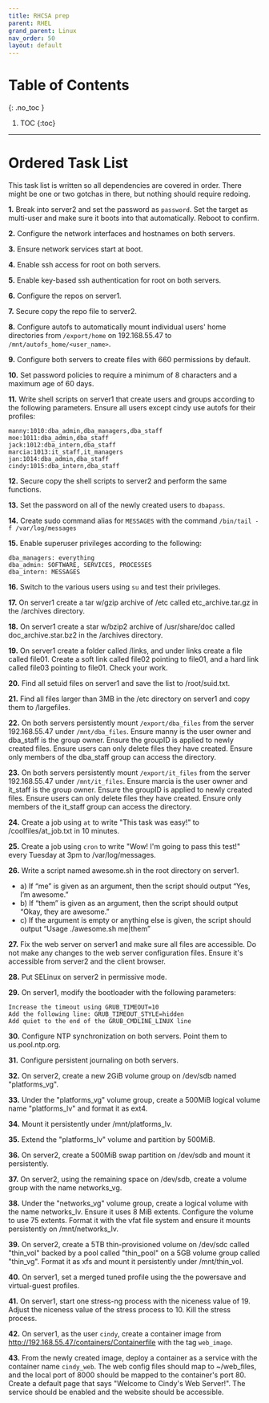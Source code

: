 ```yaml
---
title: RHCSA prep
parent: RHEL
grand_parent: Linux
nav_order: 50
layout: default
---
```

# Table of Contents 
{: .no_toc }

1. TOC 
{:toc}

---

# Ordered Task List
This task list is written so all dependencies are covered in order. There might be one or two gotchas in there, but nothing should require redoing.

**1.** Break into server2 and set the password as `password`. Set the target as multi-user and make sure it boots into that automatically. Reboot to confirm.

**2.** Configure the network interfaces and hostnames on both servers.

**3.** Ensure network services start at boot.

**4.** Enable ssh access for root on both servers.

**5.** Enable key-based ssh authentication for root on both servers.

**6.** Configure the repos on server1.

**7.** Secure copy the repo file to server2.

**8.** Configure autofs to automatically mount individual users' home directories from `/export/home` on 192.168.55.47 to `/mnt/autofs_home/<user_name>`.

**9.** Configure both servers to create files with 660 permissions by default.

**10.** Set password policies to require a minimum of 8 characters and a maximum age of 60 days.

**11.** Write shell scripts on server1 that create users and groups according to the following parameters. Ensure all users except cindy use autofs for their profiles:
```
manny:1010:dba_admin,dba_managers,dba_staff
moe:1011:dba_admin,dba_staff
jack:1012:dba_intern,dba_staff
marcia:1013:it_staff,it_managers
jan:1014:dba_admin,dba_staff
cindy:1015:dba_intern,dba_staff
```

**12.** Secure copy the shell scripts to server2 and perform the same functions.

**13.** Set the password on all of the newly created users to `dbapass`.

**14.** Create sudo command alias for `MESSAGES` with the command `/bin/tail -f /var/log/messages`

**15.** Enable superuser privileges according to the following:
```
dba_managers: everything
dba_admin: SOFTWARE, SERVICES, PROCESSES
dba_intern: MESSAGES
```

**16.** Switch to the various users using `su` and test their privileges.

**17.** On server1 create a tar w/gzip archive of /etc called etc_archive.tar.gz in the /archives directory.

**18.** On server1 create a star w/bzip2 archive of /usr/share/doc called doc_archive.star.bz2 in the /archives directory.

**19.** On server1 create a folder called /links, and under links create a file called file01. Create a soft link called file02 pointing to file01, and a hard link called file03 pointing to file01. Check your work.

**20.** Find all setuid files on server1 and save the list to /root/suid.txt.

**21.** Find all files larger than 3MB in the /etc directory on server1 and copy them to /largefiles.

**22.** On both servers persistently mount `/export/dba_files` from the server 192.168.55.47 under `/mnt/dba_files`. Ensure manny is the user owner and dba_staff is the group owner. Ensure the groupID is applied to newly created files. Ensure users can only delete files they have created. Ensure only members of the dba_staff group can access the directory.

**23.** On both servers persistently mount `/export/it_files` from the server 192.168.55.47 under `/mnt/it_files`. Ensure marcia is the user owner and it_staff is the group owner. Ensure the groupID is applied to newly created files. Ensure users can only delete files they have created. Ensure only members of the it_staff group can access the directory.

**24.** Create a job using `at` to write "This task was easy!" to /coolfiles/at_job.txt in 10 minutes.

**25.** Create a job using `cron` to write "Wow! I'm going to pass this test!" every Tuesday at 3pm to /var/log/messages.

**26.** Write a script named awesome.sh in the root directory on server1.
- a) If “me” is given as an argument, then the script should output “Yes, I’m awesome.”
- b) If “them” is given as an argument, then the script should output “Okay, they are awesome.”
- c) If the argument is empty or anything else is given, the script should output “Usage ./awesome.sh me|them”

**27.** Fix the web server on server1 and make sure all files are accessible. Do not make any changes to the web server configuration files. Ensure it's accessible from server2 and the client browser.

**28.** Put SELinux on server2 in permissive mode.

**29.** On server1, modify the bootloader with the following parameters:
```
Increase the timeout using GRUB_TIMEOUT=10
Add the following line: GRUB_TIMEOUT_STYLE=hidden
Add quiet to the end of the GRUB_CMDLINE_LINUX line
```

**30.** Configure NTP synchronization on both servers. Point them to us.pool.ntp.org.

**31.** Configure persistent journaling on both servers.

**32.** On server2, create a new 2GiB volume group on /dev/sdb named "platforms_vg".

**33.** Under the "platforms_vg" volume group, create a 500MiB logical volume name "platforms_lv" and format it as ext4.

**34.** Mount it persistently under /mnt/platforms_lv.

**35.** Extend the "platforms_lv" volume and partition by 500MiB.

**36.** On server2, create a 500MiB swap partition on /dev/sdb and mount it persistently.

**37.** On server2, using the remaining space on /dev/sdb, create a volume group with the name networks_vg.

**38.** Under the "networks_vg" volume group, create a logical volume with the name networks_lv. Ensure it uses 8 MiB extents. Configure the volume to use 75 extents. Format it with the vfat file system and ensure it mounts persistently on /mnt/networks_lv.

**39.** On server2, create a 5TB thin-provisioned volume on /dev/sdc called "thin_vol" backed by a pool called "thin_pool" on a 5GB volume group called "thin_vg". Format it as xfs and mount it persistently under /mnt/thin_vol.

**40.** On server1, set a merged tuned profile using the the powersave and virtual-guest profiles.

**41.** On server1, start one stress-ng process with the niceness value of 19. Adjust the niceness value of the stress process to 10. Kill the stress process.

**42.** On server1, as the user `cindy`, create a container image from http://192.168.55.47/containers/Containerfile with the tag `web_image`.

**43.** From the newly created image, deploy a container as a service with the container name `cindy_web`. The web config files should map to ~/web_files, and the local port of 8000 should be mapped to the container's port 80. Create a default page that says "Welcome to Cindy's Web Server!". The service should be enabled and the website should be accessible.
